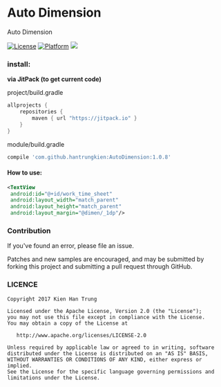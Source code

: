 # Auto Dimension
Auto Dimension

[![License](https://img.shields.io/badge/License-Apache%202.0-blue.svg)](https://opensource.org/licenses/Apache-2.0)
[![Platform](https://img.shields.io/badge/platform-android-green.svg)](http://developer.android.com/index.html)
[![](https://jitpack.io/v/hantrungkien/AutoDimension.svg)](https://jitpack.io/#hantrungkien/AutoDimension)

### install:

**via JitPack (to get current code)**

project/build.gradle
````gradle
allprojects {
    repositories {
        maven { url "https://jitpack.io" }
    }
}
````
module/build.gradle
````gradle
compile 'com.github.hantrungkien:AutoDimension:1.0.8'
````

#### How to use:

````xml
<TextView
 android:id="@+id/work_time_sheet"
 android:layout_width="match_parent"
 android:layout_height="match_parent"
 android:layout_margin="@dimen/_1dp"/>
````

### Contribution

If you've found an error, please file an issue.

Patches and new samples are encouraged, and may be submitted by forking this project and submitting a pull request through GitHub.

### LICENCE

    Copyright 2017 Kien Han Trung

    Licensed under the Apache License, Version 2.0 (the "License");
    you may not use this file except in compliance with the License.
    You may obtain a copy of the License at

       http://www.apache.org/licenses/LICENSE-2.0

    Unless required by applicable law or agreed to in writing, software
    distributed under the License is distributed on an "AS IS" BASIS,
    WITHOUT WARRANTIES OR CONDITIONS OF ANY KIND, either express or implied.
    See the License for the specific language governing permissions and
    limitations under the License.

